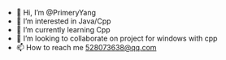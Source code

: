 - 👋 Hi, I’m @PrimeryYang
- 👀 I’m interested in Java/Cpp
- 🌱 I’m currently learning Cpp
- 💞️ I’m looking to collaborate on project for windows with cpp
- 📫 How to reach me 528073638@qq.com

<!---
PrimeryYang/PrimeryYang is a ✨ special ✨ repository because its `README.md` (this file) appears on your GitHub profile.
You can click the Preview link to take a look at your changes.
--->
